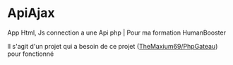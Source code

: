 # ApiAjax
App Html, Js connection a une Api php | Pour ma formation HumanBooster 

Il s'agit d'un projet qui a besoin de ce projet ([TheMaxium69/PhpGateau](https://github.com/TheMaxium69/PhpGateau)) pour fonctionné 
